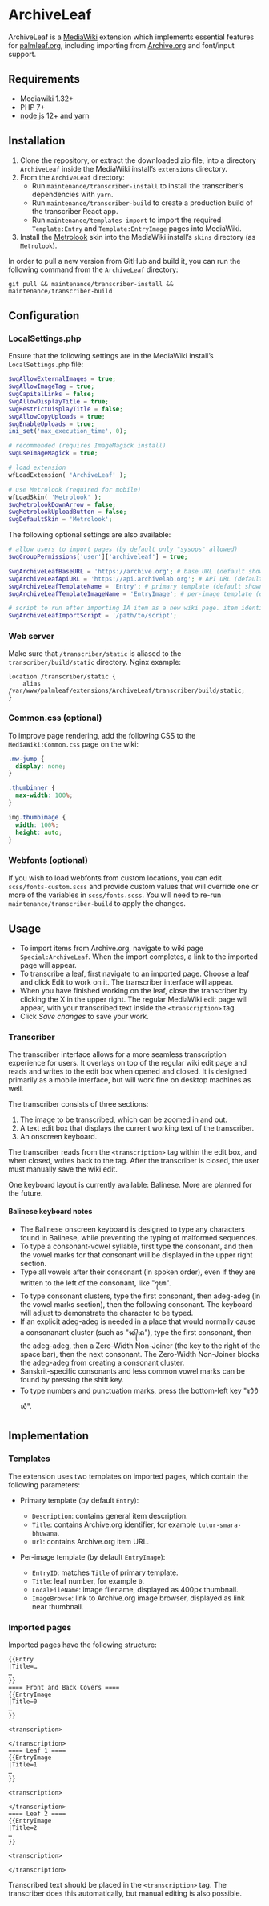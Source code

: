 # ArchiveLeaf

ArchiveLeaf is a [MediaWiki](https://mediawiki.org) extension which implements essential features for [palmleaf.org](https://palmleaf.org), including importing from [Archive.org](https://archive.org) and font/input support.

## Requirements

* Mediawiki 1.32+
* PHP 7+
* [node.js](https://nodejs.org) 12+ and [yarn](https://yarnpkg.com)

## Installation

1. Clone the repository, or extract the downloaded zip file, into a directory `ArchiveLeaf` inside the MediaWiki install’s `extensions` directory.
2. From the `ArchiveLeaf` directory:
    * Run `maintenance/transcriber-install` to install the transcriber’s dependencies with `yarn`.
    * Run `maintenance/transcriber-build` to create a production build of the transcriber React app.
    * Run `maintenance/templates-import` to import the required `Template:Entry` and `Template:EntryImage` pages into MediaWiki.
3. Install the [Metrolook](https://www.mediawiki.org/wiki/Skin:Metrolook) skin into the MediaWiki install’s `skins` directory (as `Metrolook`).

In order to pull a new version from GitHub and build it, you can run the following command from the `ArchiveLeaf` directory:

```
git pull && maintenance/transcriber-install && maintenance/transcriber-build
```

## Configuration

### LocalSettings.php

Ensure that the following settings are in the MediaWiki install’s `LocalSettings.php` file:

```php
$wgAllowExternalImages = true;
$wgAllowImageTag = true;
$wgCapitalLinks = false;
$wgAllowDisplayTitle = true;
$wgRestrictDisplayTitle = false;
$wgAllowCopyUploads = true;
$wgEnableUploads = true;
ini_set('max_execution_time', 0);

# recommended (requires ImageMagick install)
$wgUseImageMagick = true;

# load extension
wfLoadExtension( 'ArchiveLeaf' );

# use Metrolook (required for mobile)
wfLoadSkin( 'Metrolook' );
$wgMetrolookDownArrow = false;
$wgMetrolookUploadButton = false;
$wgDefaultSkin = 'Metrolook';
```

The following optional settings are also available:

```php
# allow users to import pages (by default only "sysops" allowed)
$wgGroupPermissions['user']['archiveleaf'] = true;

$wgArchiveLeafBaseURL = 'https://archive.org'; # base URL (default shown)
$wgArchiveLeafApiURL = 'https://api.archivelab.org'; # API URL (default shown)
$wgArchiveLeafTemplateName = 'Entry'; # primary template (default shown)
$wgArchiveLeafTemplateImageName = 'EntryImage'; # per-image template (default shown)

# script to run after importing IA item as a new wiki page. item identifier is passed as an argument.
$wgArchiveLeafImportScript = '/path/to/script';
```

### Web server

Make sure that `/transcriber/static` is aliased to the `transcriber/build/static` directory. Nginx example:

```
location /transcriber/static {
    alias /var/www/palmleaf/extensions/ArchiveLeaf/transcriber/build/static;
}
```

### Common.css (optional)

To improve page rendering, add the following CSS to the `MediaWiki:Common.css` page on the wiki:

```css
.mw-jump {
  display: none;
}

.thumbinner {
  max-width: 100%;
}

img.thumbimage {
  width: 100%;
  height: auto;
}
```

### Webfonts (optional)

If you wish to load webfonts from custom locations, you can edit `scss/fonts-custom.scss` and provide custom values that will override one or more of the variables in `scss/fonts.scss`. You will need to re-run `maintenance/transcriber-build` to apply the changes.

## Usage

* To import items from Archive.org, navigate to wiki page `Special:ArchiveLeaf`. When the import completes, a link to the imported page will appear.
* To transcribe a leaf, first navigate to an imported page. Choose a leaf and click Edit to work on it. The transcriber interface will appear.
* When you have finished working on the leaf, close the transcriber by clicking the X in the upper right. The regular MediaWiki edit page will appear, with your transcribed text inside the `<transcription>` tag.
* Click *Save changes* to save your work.

### Transcriber

The transcriber interface allows for a more seamless transcription experience for users. It overlays on top of the regular wiki edit page and reads and writes to the edit box when opened and closed. It is designed primarily as a mobile interface, but will work fine on desktop machines as well.

The transcriber consists of three sections:
1. The image to be transcribed, which can be zoomed in and out.
2. A text edit box that displays the current working text of the transcriber.
3. An onscreen keyboard.

The transcriber reads from the `<transcription>` tag within the edit box, and when closed, writes back to the tag. After the transcriber is closed, the user must manually save the wiki edit.

One keyboard layout is currently available: Balinese. More are planned for the future.

#### Balinese keyboard notes

* The Balinese onscreen keyboard is designed to type any characters found in Balinese, while preventing the typing of malformed sequences.
* To type a consonant-vowel syllable, first type the consonant, and then the vowel marks for that consonant will be displayed in the upper right section.
* Type all vowels after their consonant (in spoken order), even if they are written to the left of the consonant, like "ᬳᬾ".
* To type consonant clusters, type the first consonant, then adeg-adeg (in the vowel marks section), then the following consonant. The keyboard will adjust to demonstrate the character to be typed.
* If an explicit adeg-adeg is needed in a place that would normally cause a consonanant cluster (such as "ᬦ᭄‌ᬪ"), type the first consonant, then the adeg-adeg, then a Zero-Width Non-Joiner (the key to the right of the space bar), then the next consonant. The Zero-Width Non-Joiner blocks the adeg-adeg from creating a consonant cluster.
* Sanskrit-specific consonants and less common vowel marks can be found by pressing the shift key.
* To type numbers and punctuation marks, press the bottom-left key "᭗᭘᭙".

## Implementation

### Templates

The extension uses two templates on imported pages, which contain the following parameters:

* Primary template (by default `Entry`):
    - `Description`: contains general item description.
    - `Title`: contains Archive.org identifier, for example `tutur-smara-bhuwana`.
    - `Url`: contains Archive.org item URL.

* Per-image template (by default `EntryImage`):
    - `EntryID`: matches `Title` of primary template.
    - `Title`: leaf number, for example `0`.
    - `LocalFileName`: image filename, displayed as 400px thumbnail.
    - `ImageBrowse`: link to Archive.org image browser, displayed as link near thumbnail.

### Imported pages

Imported pages have the following structure:

```
{{Entry
|Title=…
…
}}
==== Front and Back Covers ====
{{EntryImage
|Title=0
…
}}

<transcription>

</transcription>
==== Leaf 1 ====
{{EntryImage
|Title=1
…
}}

<transcription>

</transcription>
==== Leaf 2 ====
{{EntryImage
|Title=2
…
}}

<transcription>

</transcription>
```

Transcribed text should be placed in the `<transcription>` tag. The transcriber does this automatically, but manual editing is also possible.
